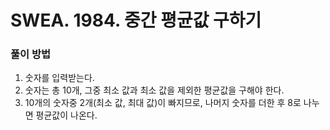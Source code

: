 # SWEA. 1984. 중간 평균값 구하기

### 풀이 방법 <br>

1. 숫자를 입력받는다.
2. 숫자는 총 10개, 그중 최소 값과 최소 값을 제외한 평균값을 구해야 한다.
3. 10개의 숫자중 2개(최소 값, 최대 값)이 빠지므로, 나머지 숫자를 더한 후 8로 나누면 평균값이 나온다.